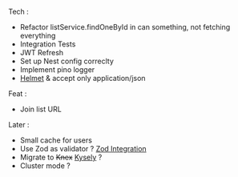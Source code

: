 Tech :

- Refactor listService.findOneById in can something, not fetching everything
- Integration Tests
- JWT Refresh
- Set up Nest config correclty
- Implement pino logger
- [Helmet](https://docs.nestjs.com/security/helmet) & accept only application/json

Feat :

- Join list URL

Later :

- Small cache for users
- Use Zod as validator ? [Zod Integration](https://docs.nestjs.com/pipes#object-schema-validation)
- Migrate to ~~Knex~~ [Kysely](https://kysely.dev/) ?
- Cluster mode ?
